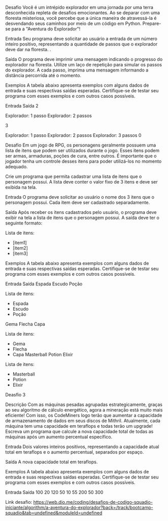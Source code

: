 Desafio
Você é um intrépido explorador em uma jornada por uma terra desconhecida repleta de desafios emocionantes. Ao se deparar com uma floresta misteriosa, você percebe que a única maneira de atravessá-la é desvendando seus caminhos por meio de um código em Python. Prepare-se para a "Aventura do Explorador"!

Entrada
Seu programa deve solicitar ao usuário a entrada de um número inteiro positivo, representando a quantidade de passos que o explorador deve dar na floresta. .

Saída
O programa deve imprimir uma mensagem indicando o progresso do explorador na floresta. Utilize um laço de repetição para simular os passos do explorador. A cada passo, imprima uma mensagem informando a distância percorrida até o momento.

Exemplos
A tabela abaixo apresenta exemplos com alguns dados de entrada e suas respectivas saídas esperadas. Certifique-se de testar seu programa com esses exemplos e com outros casos possíveis.

Entrada	Saída
2

Explorador: 1 passo
Explorador: 2 passos

3

Explorador: 1 passo
Explorador: 2 passos
Explorador: 3 passos
0



Desafio
Em um jogo de RPG, os personagens geralmente possuem uma lista de itens que podem ser utilizados durante o jogo. Esses itens podem ser armas, armaduras, poções de cura, entre outros. É importante que o jogador tenha um controle desses itens para poder utilizá-los no momento adequado.

Crie um programa que permita cadastrar uma lista de itens que o personagem possui. A lista deve conter o valor fixo de 3 itens e deve ser exibida na tela.

Entrada
O programa deve solicitar ao usuário o nome dos 3 itens que o personagem possui. Cada item deve ser cadastrado separadamente.

Saída
Após receber os itens cadastrados pelo usuário, o programa deve exibir na tela a lista de itens que o personagem possui. A saída deve ter o seguinte formato:

Lista de itens:
- [item1]
- [item2]
- [item3]

Exemplos
A tabela abaixo apresenta exemplos com alguns dados de entrada e suas respectivas saídas esperadas. Certifique-se de testar seu programa com esses exemplos e com outros casos possíveis.

Entrada	Saída
Espada
Escudo
Poção

Lista de itens:
- Espada
- Escudo
- Poção

Gema
Flecha
Capa

Lista de itens:
- Gema
- Flecha
- Capa
Masterball
Potion
Elixir

Lista de itens:
- Masterball
- Potion
- Elixir


Deasfio 3

Descrição
Com as máquinas pesadas agrupadas estrategicamente, graças ao seu algoritmo de cálculo energético, agora a mineração está muito mais eficiente! Com isso, os CodeMiners logo terão que aumentar a capacidade de armazenamento de dados em seus discos de Mithril. Atualmente, cada máquina tem uma capacidade em teraflops e todas terão um upgrade! Escreva um programa que calcule a nova capacidade total de todas as máquinas após um aumento percentual específico.

Entrada
Dois valores inteiros positivos, representando a capacidade atual total em teraflops e o aumento percentual, separados por espaço.

Saída
A nova capacidade total em teraflops.

Exemplos
A tabela abaixo apresenta exemplos com alguns dados de entrada e suas respectivas saídas esperadas. Certifique-se de testar seu programa com esses exemplos e com outros casos possíveis.

Entrada	Saída
100 20	120
50 10	55
200 50	300

Link desafio: https://web.dio.me/coding/desafios-de-codigo-squadio-iniciante/algorithm/a-aventura-do-explorador?back=/track/bootcamp-squadio&tab=undefined&moduleId=undefined